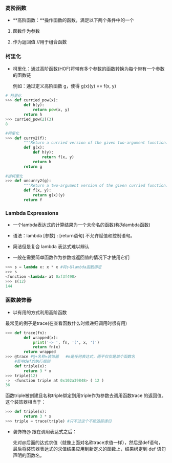 ###  高阶函数

- **高阶函数：**操作函数的函数，满足以下两个条件中的一个

1.  函数作为参数

2. 作为返回值      //用于组合函数

    



### 柯里化

- 柯里化：通过高阶函数(HOF)将带有多个参数的函数转换为每个带有一个参数的函数链

   例如：通过定义高阶函数 g，使得 g(x)(y) == f(x, y)

```python
# 柯里化
>>> def curried_pow(x):
        def h(y):
            return pow(x, y)
        return h
>>> curried_pow(2)(3)
8
```
```python
#柯里化
>>> def curry2(f):
        """Return a curried version of the given two-argument function."""
        def g(x):
            def h(y):
                return f(x, y)
            return h
        return g
    
#逆柯里化    
>>> def uncurry2(g):
        """Return a two-argument version of the given curried function."""
        def f(x, y):
            return g(x)(y)
        return f
```


### Lambda Expressions

- 一个lambda表达式的计算结果为一个未命名的函数(称为lambda函数)

- 语法：lambda [参数] : [return语句]   不允许赋值和控制语句。
- 简洁但是复合 lambda 表达式难以辨认
- 一般在需要简单函数作为参数或返回值的情况下才使用它们

```python
>>> s = lambda x: x * x #将s与lambda函数绑定
>>> s
<function <lambda> at 0xf3f490>
>>> s(12)
144
```




### 函数装饰器

- 以有用的方式利用高阶函数

  

 最常见的例子是trace(在查看函数什么时候递归调用时很有用)
```python
>>> def trace(fn):
        def wrapped(x):
            print('-> ', fn, '(', x, ')')
            return fn(x)
        return wrapped
>>> @trace #@+名称=装饰器   #m是任何表达式，而不仅仅是单个函数名
    #影响def的执行规则
    def triple(x):
        return 3 * x
>>> triple(12)
->  <function triple at 0x102a39848> ( 12 )
36
```
函数triple被创建且名称triple绑定到用triple作为参数去调用函数trace 的返回值。 这个装饰器相当于：
```python
>>> def triple(x):
        return 3 * x
>>> triple = trace(triple) #只不过这个不能追踪递归
```


- 装饰符@ 跟在调用表达式之后：

  先对@后面的达式求值（就像上面对名称trace求值一样），然后是def语句，最后将装饰器表达式的求值结果应用到新定义的函数上，结果绑定到 def 语句声明的函数名。 





